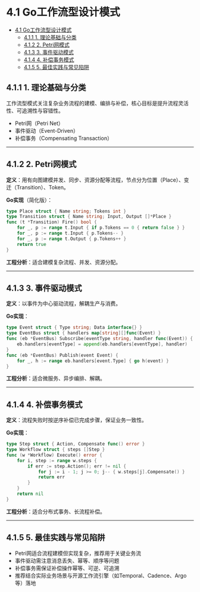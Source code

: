 # 4.1 Go工作流型设计模式

<!-- TOC START -->
- [4.1 Go工作流型设计模式](#41-go工作流型设计模式)
  - [4.1.1 1. 理论基础与分类](#411-1-理论基础与分类)
  - [4.1.2 2. Petri网模式](#412-2-petri网模式)
  - [4.1.3 3. 事件驱动模式](#413-3-事件驱动模式)
  - [4.1.4 4. 补偿事务模式](#414-4-补偿事务模式)
  - [4.1.5 5. 最佳实践与常见陷阱](#415-5-最佳实践与常见陷阱)
<!-- TOC END -->

## 4.1.1 1. 理论基础与分类

工作流型模式关注复杂业务流程的建模、编排与补偿，核心目标是提升流程灵活性、可追溯性与容错性。

- Petri网（Petri Net）
- 事件驱动（Event-Driven）
- 补偿事务（Compensating Transaction）

---

## 4.1.2 2. Petri网模式

**定义**：用有向图建模并发、同步、资源分配等流程，节点分为位置（Place）、变迁（Transition）、Token。

**Go实现**（简化版）：

```go
type Place struct { Name string; Tokens int }
type Transition struct { Name string; Input, Output []*Place }
func (t *Transition) Fire() bool {
    for _, p := range t.Input { if p.Tokens == 0 { return false } }
    for _, p := range t.Input { p.Tokens-- }
    for _, p := range t.Output { p.Tokens++ }
    return true
}
```

**工程分析**：适合建模复杂流程、并发、资源分配。

---

## 4.1.3 3. 事件驱动模式

**定义**：以事件为中心驱动流程，解耦生产与消费。

**Go实现**：

```go
type Event struct { Type string; Data interface{} }
type EventBus struct { handlers map[string][]func(Event) }
func (eb *EventBus) Subscribe(eventType string, handler func(Event)) {
    eb.handlers[eventType] = append(eb.handlers[eventType], handler)
}
func (eb *EventBus) Publish(event Event) {
    for _, h := range eb.handlers[event.Type] { go h(event) }
}
```

**工程分析**：适合微服务、异步编排、解耦。

---

## 4.1.4 4. 补偿事务模式

**定义**：流程失败时按逆序补偿已完成步骤，保证业务一致性。

**Go实现**：

```go
type Step struct { Action, Compensate func() error }
type Workflow struct { steps []Step }
func (w *Workflow) Execute() error {
    for i, step := range w.steps {
        if err := step.Action(); err != nil {
            for j := i - 1; j >= 0; j-- { w.steps[j].Compensate() }
            return err
        }
    }
    return nil
}
```

**工程分析**：适合分布式事务、长流程补偿。

---

## 4.1.5 5. 最佳实践与常见陷阱

- Petri网适合流程建模但实现复杂，推荐用于关键业务流
- 事件驱动需注意消息丢失、幂等、顺序等问题
- 补偿事务需保证补偿操作幂等、可逆、可追溯
- 推荐结合实际业务场景与开源工作流引擎（如Temporal、Cadence、Argo等）落地
